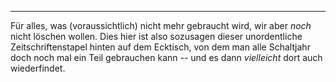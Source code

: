 ---
Für alles, was (voraussichtlich) nicht mehr gebraucht wird, wir aber _noch_ nicht löschen wollen.
Dies hier ist also sozusagen dieser unordentliche Zeitschriftenstapel hinten auf dem Ecktisch,
von dem man alle Schaltjahr doch noch mal ein Teil gebrauchen kann -- und es dann
_vielleicht_ dort auch wiederfindet.